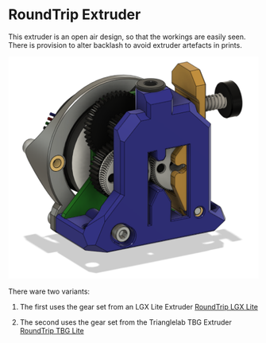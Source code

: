 # RoundTrip Extruder

This extruder is an open air design, so that the workings are easily seen. There is provision to alter backlash to avoid extruder artefacts in prints.

![](LGX/images/front.png)

There ware two variants:

1. The first uses the gear set from an LGX Lite Extruder
   [RoundTrip LGX Lite](LGX/)

2. The second uses the gear set from the Trianglelab TBG Extruder
   [RoundTrip TBG Lite](TBG/)
